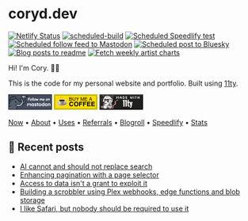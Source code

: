 # coryd.dev

[![Netlify Status](https://api.netlify.com/api/v1/badges/02b49681-1b96-4d64-978b-cd8ff204ba1e/deploy-status)](https://app.netlify.com/sites/cdme/deploys) [![scheduled-build](https://github.com/cdransf/coryd.dev/actions/workflows/scheduled-build.yaml/badge.svg)](https://github.com/cdransf/coryd.dev/actions/workflows/scheduled-build.yaml) [![Scheduled Speedlify test](https://github.com/cdransf/coryd.dev/actions/workflows/scheduled-speedlify-build.yaml/badge.svg)](https://github.com/cdransf/coryd.dev/actions/workflows/scheduled-speedlify-build.yaml) [![Scheduled follow feed to Mastodon](https://github.com/cdransf/coryd.dev/actions/workflows/scheduled-post.yaml/badge.svg)](https://github.com/cdransf/coryd.dev/actions/workflows/scheduled-post.yaml) [![Scheduled post to Bluesky](https://github.com/cdransf/coryd.dev/actions/workflows/scheduled-post-to-bluesky.yaml/badge.svg)](https://github.com/cdransf/coryd.dev/actions/workflows/scheduled-post-to-bluesky.yaml) [![Blog posts to readme](https://github.com/cdransf/coryd.dev/actions/workflows/blog-posts-to-readme.yaml/badge.svg)](https://github.com/cdransf/coryd.dev/actions/workflows/blog-posts-to-readme.yaml) [![Fetch weekly artist charts](https://github.com/cdransf/coryd.dev/actions/workflows/fetch-artist-charts.yaml/badge.svg)](https://github.com/cdransf/coryd.dev/actions/workflows/fetch-artist-charts.yaml)

Hi! I'm Cory. 👋🏻

This is the code for my personal website and portfolio. Built using [11ty](https://www.11ty.dev).

[![Follow @cory@social.lol on Mastodon](/src/assets/img/badges/mastodon.png)](https://social.lol/@cory) [![Buy me a Coffee](/src/assets/img/badges/buymeacoffee.png)](https://www.buymeacoffee.com/cory) [![Made with 11ty](/src/assets/img/badges/eleventy.png)](https://eleventy.dev)

[Now](https://coryd.dev/now) • [About](https://coryd.dev/about) • [Uses](https://coryd.dev/uses) • [Referrals](https://coryd.dev/referrals) • [Blogroll](https://coryd.dev/blogroll) • [Speedlify](https://coryd.dev/speedlify) • [Stats](https://coryd.dev/stats)

## 📝 Recent posts

<!-- BLOGPOSTS:START -->
- [AI cannot and should not replace search](https://coryd.dev/posts/2024/ai-cannot-and-should-not-replace-search/)
- [Enhancing pagination with a page selector](https://coryd.dev/posts/2024/enhancing-pagination-with-a-page-selector/)
- [Access to data isn't a grant to exploit it](https://coryd.dev/posts/2024/access-to-data-isnt-a-grant-to-exploit-it/)
- [Building a scrobbler using Plex webhooks, edge functions and blob storage ](https://coryd.dev/posts/2024/building-a-scrobbler-using-plex-webhooks-edge-functions-and-blob-storage/)
- [I like Safari, but nobody should be required to use it](https://coryd.dev/posts/2024/i-like-safari-but-nobody-should-be-required-to-use-it/)
<!-- BLOGPOSTS:END -->
